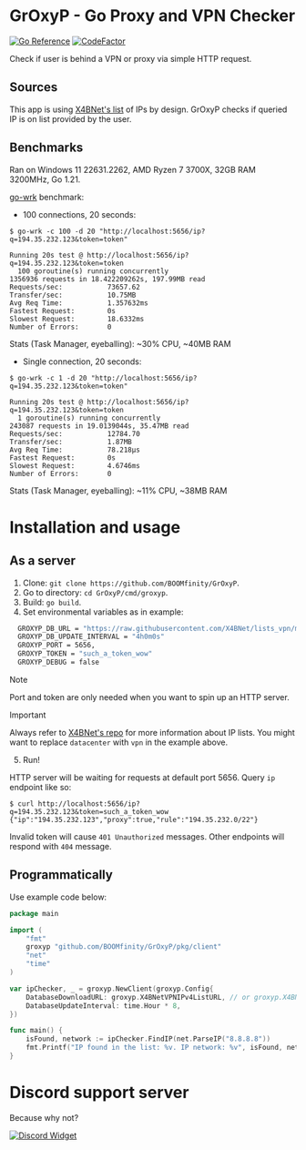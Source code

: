 # GrOxyP - Go Proxy and VPN Checker

[![Go Reference](https://pkg.go.dev/badge/github.com/BOOMfinity/GrOxyP.svg)](https://pkg.go.dev/github.com/BOOMfinity/GrOxyP)
[![CodeFactor](https://www.codefactor.io/repository/github/boomfinity/groxyp/badge)](https://www.codefactor.io/repository/github/boomfinity/groxyp)

Check if user is behind a VPN or proxy via simple HTTP request.

## Sources

This app is using [X4BNet's list](https://github.com/X4BNet/lists_vpn) of IPs by design.
GrOxyP checks if queried IP is on list provided by the user.

## Benchmarks

Ran on Windows 11 22631.2262, AMD Ryzen 7 3700X, 32GB RAM 3200MHz, Go 1.21.

[go-wrk](https://github.com/tsliwowicz/go-wrk) benchmark:

- 100 connections, 20 seconds:

```shell
$ go-wrk -c 100 -d 20 "http://localhost:5656/ip?q=194.35.232.123&token=token"

Running 20s test @ http://localhost:5656/ip?q=194.35.232.123&token=token
  100 goroutine(s) running concurrently
1356936 requests in 18.422209262s, 197.99MB read
Requests/sec:           73657.62
Transfer/sec:           10.75MB
Avg Req Time:           1.357632ms
Fastest Request:        0s
Slowest Request:        18.6332ms
Number of Errors:       0
```

Stats (Task Manager, eyeballing): ~30% CPU, ~40MB RAM

- Single connection, 20 seconds:

```shell
$ go-wrk -c 1 -d 20 "http://localhost:5656/ip?q=194.35.232.123&token=token"

Running 20s test @ http://localhost:5656/ip?q=194.35.232.123&token=token
  1 goroutine(s) running concurrently
243087 requests in 19.0139044s, 35.47MB read
Requests/sec:           12784.70
Transfer/sec:           1.87MB
Avg Req Time:           78.218µs
Fastest Request:        0s
Slowest Request:        4.6746ms
Number of Errors:       0
```

Stats (Task Manager, eyeballing): ~11% CPU, ~38MB RAM

# Installation and usage

## As a server

1. Clone: `git clone https://github.com/BOOMfinity/GrOxyP`.
2. Go to directory: `cd GrOxyP/cmd/groxyp`.
3. Build: `go build`.
4. Set environmental variables as in example:

```sh
  GROXYP_DB_URL = "https://raw.githubusercontent.com/X4BNet/lists_vpn/main/output/datacenter/ipv4.txt"
  GROXYP_DB_UPDATE_INTERVAL = "4h0m0s"
  GROXYP_PORT = 5656,
  GROXYP_TOKEN = "such_a_token_wow"
  GROXYP_DEBUG = false
```

> [!NOTE]
> Port and token are only needed when you want to spin up an HTTP server.

> [!IMPORTANT]
> Always refer to [X4BNet's repo](https://github.com/X4BNet/lists_vpn) for more information about IP lists. You might
> want to replace `datacenter` with `vpn` in the example above.

5. Run!

HTTP server will be waiting for requests at default port 5656. Query `ip` endpoint like so:

```shell
$ curl http://localhost:5656/ip?q=194.35.232.123&token=such_a_token_wow
{"ip":"194.35.232.123","proxy":true,"rule":"194.35.232.0/22"}
```

Invalid token will cause `401 Unauthorized` messages. Other endpoints will respond with `404` message.

## Programmatically

Use example code below:

```go
package main

import (
	"fmt"
	groxyp "github.com/BOOMfinity/GrOxyP/pkg/client"
	"net"
	"time"
)

var ipChecker, _ = groxyp.NewClient(groxyp.Config{
	DatabaseDownloadURL: groxyp.X4BNetVPNIPv4ListURL, // or groxyp.X4BNetDatacenterIPv4ListURL, or any other URL to the compatible list
	DatabaseUpdateInterval: time.Hour * 8,
})

func main() {
	isFound, network := ipChecker.FindIP(net.ParseIP("8.8.8.8"))
	fmt.Printf("IP found in the list: %v. IP network: %v", isFound, network.String())
}

```

# Discord support server

Because why not?

[![Discord Widget](https://discordapp.com/api/guilds/1036320104486547466/widget.png?style=banner4)](https://labs.boomfinity.xyz)
